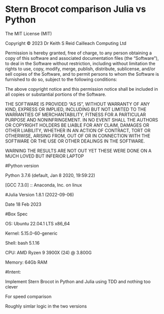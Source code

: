 # Stern Brocot comparison Julia vs Python


The MIT License (MIT)

Copyright © 2023 Dr Keith S Reid Cailleach Computing Ltd

Permission is hereby granted, free of charge, to any person obtaining a copy of this software and 
associated documentation files (the “Software”), to deal in the Software without restriction, 
including without limitation the rights to use, copy, modify, merge, publish, distribute, sublicense, 
and/or sell copies of the Software, and to permit persons to whom the Software is furnished to do 
so, subject to the following conditions:

The above copyright notice and this permission notice shall be included in all copies or substantial 
portions of the Software.

THE SOFTWARE IS PROVIDED “AS IS”, WITHOUT WARRANTY OF ANY KIND, EXPRESS OR IMPLIED, INCLUDING BUT 
NOT LIMITED TO THE WARRANTIES OF MERCHANTABILITY, FITNESS FOR A PARTICULAR PURPOSE AND NONINFRINGEMENT. 
IN NO EVENT SHALL THE AUTHORS OR COPYRIGHT HOLDERS BE LIABLE FOR ANY CLAIM, DAMAGES OR OTHER LIABILITY, 
WHETHER IN AN ACTION OF CONTRACT, TORT OR OTHERWISE, ARISING FROM, OUT OF OR IN CONNECTION WITH THE 
SOFTWARE OR THE USE OR OTHER DEALINGS IN THE SOFTWARE.


WARNING THE RESULTS ARE NOT OUT YET THESE WERE DONE ON A MUCH LOVED BUT INFERIOR LAPTOP


#Python version

Python 3.7.6 (default, Jan  8 2020, 19:59:22) 

[GCC 7.3.0] :: Anaconda, Inc. on linux

#Julia Version 
1.8.1 (2022-09-06)

Date 18 Feb 2023

#Box Spec

OS:         Ubuntu 22.04.1 LTS x86_64

Kernel:     5.15.0-60-generic 

Shell:      bash 5.1.16 

CPU:        AMD Ryzen 9 3900X (24) @ 3.800G 

Memory:     64Gb RAM
                     
#Intent:

Implement Stern Brocot in Python and Julia using TDD and nothing too clever

For speed comparison

Roughly simlar logic in the two versions
